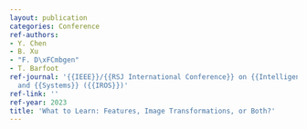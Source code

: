 ```yaml
---
layout: publication
categories: Conference
ref-authors:
- Y. Chen
- B. Xu
- "F. D\xFCmbgen"
- T. Barfoot
ref-journal: '{{IEEE}}/{{RSJ International Conference}} on {{Intelligent Robots}}
  and {{Systems}} ({{IROS}})'
ref-link: ''
ref-year: 2023
title: 'What to Learn: Features, Image Transformations, or Both?'
---
```




